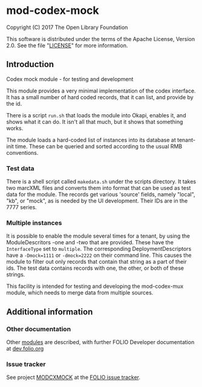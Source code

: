 # mod-codex-mock

Copyright (C) 2017 The Open Library Foundation

This software is distributed under the terms of the Apache License,
Version 2.0. See the file "[LICENSE](LICENSE)" for more information.

## Introduction

Codex mock module - for testing and development

This module provides a very minimal implementation of the codex interface. It
has a small number of hard coded records, that it can list, and provide by the
id.

There is a script `run.sh` that loads the module into Okapi, enables it, and
shows what it can do. It isn't all that much, but it shows that something works.

The module loads a hard-coded list of instances into its database at tenant-init
time. These can be queried and sorted according to the usual RMB conventions.


### Test data
There is a shell script called `makedata.sh` under the scripts directory. It
takes two marcXML files and converts them into format that can be used as test
data for the module. The records get various 'source' fields, namely "local",
"kb", or "mock", as is needed by the UI development. Their IDs are in the 7777
series.

### Multiple instances
It is possible to enable the module several times for a tenant, by using the
ModuleDescritors -one and -two that are provided. These have the `InterfaceType`
set to `multiple`. The corresponding DeploymentDescriptors have a `-Dmock=1111`
or `-dmock=2222` on their command line. This causes the module to filter out only
records that contain that string as a part of their ids.  The test data contains
records with one, the other, or both of these strings.

This facility is intended for testing and developing the mod-codex-mux module,
which needs to merge data from multiple sources.

## Additional information

### Other documentation

Other [modules](http://dev.folio.org/source-code/#server-side) are described,
with further FOLIO Developer documentation at [dev.folio.org](http://dev.folio.org/)

### Issue tracker

See project [MODCXMOCK](https://issues.folio.org/browse/MODCXMOCK)
at the [FOLIO issue tracker](http://dev.folio.org/community/guide-issues).

